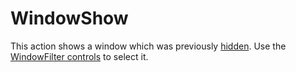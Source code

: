 # WindowShow #
This action shows a window which was previously [hidden](docsActionsWindowHide.md). Use the [WindowFilter controls](docsGenericWindowFilter.md) to select it.